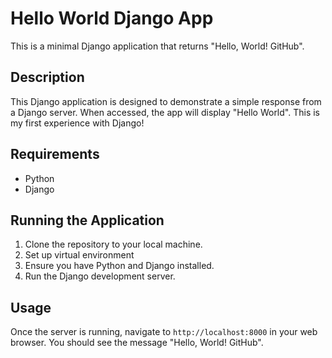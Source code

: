 # Hello World Django App

This is a minimal Django application that returns "Hello, World! GitHub".

## Description

This Django application is designed to demonstrate a simple response from a Django server. When accessed, the app will display "Hello World". This is my first experience with Django!

## Requirements

- Python 
- Django 

## Running the Application

1. Clone the repository to your local machine.
2. Set up virtual environment
3. Ensure you have Python and Django installed.
4. Run the Django development server.

## Usage

Once the server is running, navigate to `http://localhost:8000` in your web browser. You should see the message "Hello, World! GitHub".
